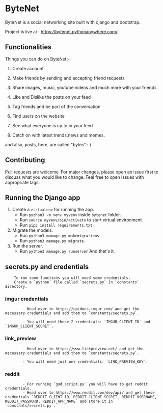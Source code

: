 # ByteNet
ByteNet is a social networking site built with django and bootstrap. 

Project is live at : https://bytenet.pythonanywhere.com/


## Functionalities


Things you can do on ByteNet:-

1. Create account

2. Make friends by sending and accepting friend requests

3. Share images, music, youtube videos and much more with your friends

4. Like and Dislike the posts on your feed

5. Tag friends and be part of the conversation

6. Find users on the website

7. See what everyone is up to in your feed

8. Catch on with latest trends,news and memes.

and also, posts, here, are called "bytes" : )

## Contributing
Pull requests are welcome. For major changes, please open an issue first to discuss what you would like to change.
Feel free to open issues with appropriate tags.

## Running the Django app
1. Create a `virtualenv` for running the app.
    - Run `python3 -m venv myvenv` inside `bytenet` folder.
    - Run `source myvenv/bin/activate` to start virtual environment.
    - Run `pip3 install requirements.txt`.
2. Migrate the models.
    - Run `python3 manage.py makemigrations`.
    - Run `python3 manage.py migrate`.
3. Run the server.
    - Run `python3 manage.py runserver`
And that's it.
## secrets.py and credentials
        To run some functions you will need some credentials.
        Create a `python` file called `secrets.py` in `constants` directory.
###     imgur credentials
            
            - Head over to https://apidocs.imgur.com/ and get the necessary credentials and add them to `constants/secrets.py`.
            
            - You will need these 2 credentials: `IMGUR_CLIENT_ID` and `IMGUR_CLIENT_SECRET`.
###     link_preview
            
            - Head over to https://www.linkpreview.net/ and get the necessary credentials and add them to `constants/secrets.py`.
            
            - You will need just one credentials: `LINK_PREVIEW_KEY`.
###     reddit 
            
            - For running `god_script.py` you will have to get reddit credentials.
            - Head over to https://www.reddit.com/dev/api/ and get these credentials `REDDIT_CLIENT_ID, REDDIT_CLIENT_SECRET, REDDIT_USERNAME, REDDIT_PASSWORD, REDDIT_APP_NAME` and store it in `constants/secrets.py`. 